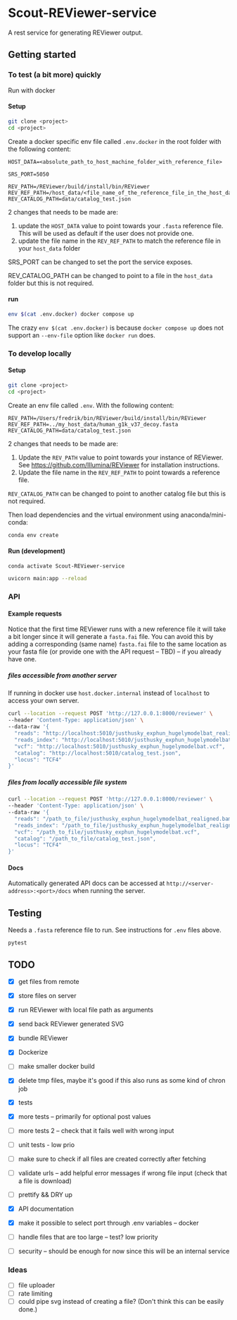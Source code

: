 # Scout-REViewer-service

A rest service for generating REViewer output.

## Getting started

### To test (a bit more) quickly

Run with docker

#### Setup

``` bash
git clone <project>
cd <project>
```

Create a docker specific env file called `.env.docker` in the root folder with
the following content:

```
HOST_DATA=<absolute_path_to_host_machine_folder_with_reference_file>

SRS_PORT=5050

REV_PATH=/REViewer/build/install/bin/REViewer
REV_REF_PATH=/host_data/<file_name_of_the_reference_file_in_the_host_data_folder>.fasta
REV_CATALOG_PATH=data/catalog_test.json
```

2 changes that needs to be made are:

1. update the `HOST_DATA` value to point towards your `.fasta` reference file.
   This will   be used as default if the user does not provide one.
2. update the file name in the `REV_REF_PATH` to match the reference file in
   your `host_data` folder

SRS_PORT can be changed to set the port the service exposes.

REV_CATALOG_PATH can be changed to point to a file in the `host_data` folder but
this is not required.

#### run

``` bash
env $(cat .env.docker) docker compose up
```

The crazy `env $(cat .env.docker)` is because `docker compose up` does not support
an `--env-file` option like `docker run` does.

### To develop locally

#### Setup

``` bash
git clone <project>
cd <project>
```

Create an env file called `.env`. With the following
content:

```
REV_PATH=/Users/fredrik/bin/REViewer/build/install/bin/REViewer
REV_REF_PATH=../my_host_data/human_g1k_v37_decoy.fasta
REV_CATALOG_PATH=data/catalog_test.json
```

2 changes that needs to be made are:

1. Update the `REV_PATH` value to point towards your instance of REViewer. See
   https://github.com/Illumina/REViewer for installation instructions.
2. Update the file name in the `REV_REF_PATH` to point towards a reference
   file.

`REV_CATALOG_PATH` can be changed to point to another catalog file but this is
not required.

Then load dependencies and the virtual environment using anaconda/mini-conda:

``` bash
conda env create
```

#### Run (development)

``` bash
conda activate Scout-REViewer-service
```

``` bash
uvicorn main:app --reload
```

### API

#### Example requests

Notice that the first time REViewer runs with a new reference file it will take
a bit longer since it will generate a `fasta.fai` file. You can avoid this by
adding a corresponding (same name) `fasta.fai` file to the same location as your
fasta file (or provide one with the API request – TBD) – if you
already have one.

##### files accessible from another server

If running in docker use `host.docker.internal` instead of `localhost` to
access your own server.

``` bash
curl --location --request POST 'http://127.0.0.1:8000/reviewer' \
--header 'Content-Type: application/json' \
--data-raw '{
  "reads": "http://localhost:5010/justhusky_exphun_hugelymodelbat_realigned.bam",
  "reads_index": "http://localhost:5010/justhusky_exphun_hugelymodelbat_realigned.bam.bai",
  "vcf": "http://localhost:5010/justhusky_exphun_hugelymodelbat.vcf",
  "catalog": "http://localhost:5010/catalog_test.json",
  "locus": "TCF4"
}'
```

##### files from locally accessible file system

``` bash
curl --location --request POST 'http://127.0.0.1:8000/reviewer' \
--header 'Content-Type: application/json' \
--data-raw '{
  "reads": "/path_to_file/justhusky_exphun_hugelymodelbat_realigned.bam",
  "reads_index": "/path_to_file/justhusky_exphun_hugelymodelbat_realigned.bam.bai",
  "vcf": "/path_to_file/justhusky_exphun_hugelymodelbat.vcf",
  "catalog": "/path_to_file/catalog_test.json",
  "locus": "TCF4"
}'
```

#### Docs

Automatically generated API docs can be accessed at
`http://<server-address>:<port>/docs` when running the server.

## Testing

Needs a `.fasta` reference file to run. See instructions for `.env` files above.

```
pytest
```

## TODO

- [x] get files from remote
- [x] store files on server
- [x] run REViewer with local file path as arguments
- [x] send back REViewer generated SVG
- [x] bundle REViewer
- [x] Dockerize
- [ ] make smaller docker build
- [x] delete tmp files, maybe it's good if this also runs as some kind of chron job
- [x] tests
- [x] more tests – primarily for optional post values
- [ ] more tests 2 – check that it fails well with wrong input
- [ ] unit tests - low prio
- [ ] make sure to check if all files are created correctly after fetching
- [ ] validate urls – add helpful error messages if wrong file input (check that a file is download)
- [ ] prettify && DRY up

- [x] API documentation
- [x] make it possible to select port through .env variables – docker

- [ ] handle files that are too large – test? low priority
- [ ] security – should be enough for now since this will be an internal service

### Ideas

- [ ] file uploader
- [ ] rate limiting
- [ ] could pipe svg instead of creating a file? (Don't think this can be easily done.)
